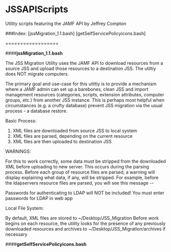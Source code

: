 JSSAPIScripts
==================

Utility scripts featuring the JAMF API by Jeffrey Compton

###Index:
[jssMigration_1.1.bash]
[getSelfServicePolicyicons.bash]

==================

####**jssMigration_1.1.bash**<br>

The JSS Migration Utility uses the JAMF API to download resources from a source JSS and 
upload those resources to a destination JSS.  The utiltiy does NOT migrate computers.  

The primary goal and use-case for this utiltiy is to provide a mechanism where a JAMF 
admin can set up a barebones, clean JSS and import management resources (categories, 
scripts, extension attributes, computer groups, etc.) from another JSS instance.  This is 
perhaps most helpful when circumstances (e.g. a crufty database) prevent JSS migration via
the usual process - a database restore.

Basic Process:

1. XML files are downloaded from source JSS to local system 
2. XML files are parsed, depending on the current resource 
3. XML files are then uploaded to destination JSS

WARNINGS:

For this to work correctly, some data must be stripped from the downloaded XML before
uploading to new server.  This occurs during the parsing process.  Before each group of 
resource files are parsed, a warning will display explaining what data, if any, will be 
stripped.  For example, before the ldapservers resource files are parsed, you will see
this message -- 

Passwords for authenticating to LDAP will NOT be included!
You must enter passwords for LDAP in web app

Local File System:

By default, XML files are stored to ~/Desktop/JSS_Migration  Before work begins on each
resource, the utility looks for the presence of any previously downloaded resources and
archives to ~/Desktop/JSS_Migration/archives if necessary

####**getSelfServicePolicyicons.bash**<br>
